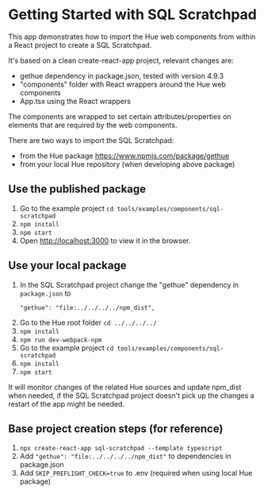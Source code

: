 # Getting Started with SQL Scratchpad

This app demonstrates how to import the Hue web components from within a React project to
create a SQL Scratchpad.

It's based on a clean create-react-app project, relevant changes are:

- gethue dependency in package.json, tested with version 4.9.3
- "components" folder with React wrappers around the Hue web components
- App.tsx using the React wrappers

The components are wrapped to set certain attributes/properties on elements that are required by the web components.

There are two ways to import the SQL Scratchpad:

- from the Hue package https://www.npmjs.com/package/gethue
- from your local Hue repository (when developing above package)


## Use the published package

1. Go to the example project `cd tools/examples/components/sql-scratchpad`
2. `npm install`
3. `npm start`
4. Open [http://localhost:3000](http://localhost:3000) to view it in the browser.


## Use your local package

1. In the SQL Scratchpad project change the "gethue" dependency in `package.json` to
   ```
   "gethue": "file:../../../../npm_dist",
   ```
2. Go to the Hue root folder `cd ../../../../`
4. `npm install`
5. `npm run dev-webpack-npm`
6. Go to the example project `cd tools/examples/components/sql-scratchpad`
7. `npm install`
8. `npm start`

It will monitor changes of the related Hue sources and update npm_dist when needed, if the
SQL Scratchpad project doesn't pick up the changes a restart of the app might be needed.


## Base project creation steps (for reference)

1. `npx create-react-app sql-scratchpad --template typescript`
2. Add `"gethue": "file:../../../../npm_dist"` to dependencies in package.json
3. Add `SKIP_PREFLIGHT_CHECK=true` to .env (required when using local Hue package)

